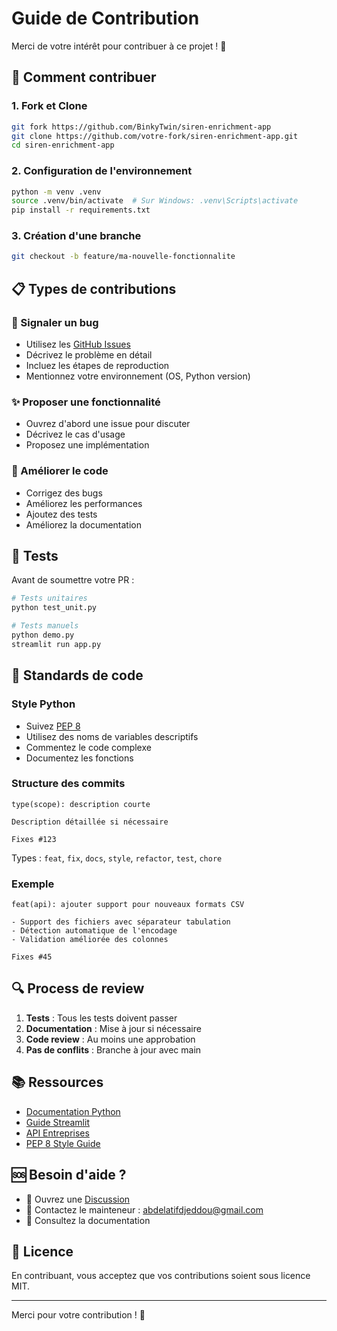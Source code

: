 # Guide de Contribution

Merci de votre intérêt pour contribuer à ce projet ! 🎉

## 🚀 Comment contribuer

### 1. Fork et Clone
```bash
git fork https://github.com/BinkyTwin/siren-enrichment-app
git clone https://github.com/votre-fork/siren-enrichment-app.git
cd siren-enrichment-app
```

### 2. Configuration de l'environnement
```bash
python -m venv .venv
source .venv/bin/activate  # Sur Windows: .venv\Scripts\activate
pip install -r requirements.txt
```

### 3. Création d'une branche
```bash
git checkout -b feature/ma-nouvelle-fonctionnalite
```

## 📋 Types de contributions

### 🐛 Signaler un bug
- Utilisez les [GitHub Issues](https://github.com/BinkyTwin/siren-enrichment-app/issues)
- Décrivez le problème en détail
- Incluez les étapes de reproduction
- Mentionnez votre environnement (OS, Python version)

### ✨ Proposer une fonctionnalité
- Ouvrez d'abord une issue pour discuter
- Décrivez le cas d'usage
- Proposez une implémentation

### 🔧 Améliorer le code
- Corrigez des bugs
- Améliorez les performances
- Ajoutez des tests
- Améliorez la documentation

## 🧪 Tests

Avant de soumettre votre PR :

```bash
# Tests unitaires
python test_unit.py

# Tests manuels
python demo.py
streamlit run app.py
```

## 📝 Standards de code

### Style Python
- Suivez [PEP 8](https://pep8.org/)
- Utilisez des noms de variables descriptifs
- Commentez le code complexe
- Documentez les fonctions

### Structure des commits
```
type(scope): description courte

Description détaillée si nécessaire

Fixes #123
```

Types : `feat`, `fix`, `docs`, `style`, `refactor`, `test`, `chore`

### Exemple
```
feat(api): ajouter support pour nouveaux formats CSV

- Support des fichiers avec séparateur tabulation
- Détection automatique de l'encodage
- Validation améliorée des colonnes

Fixes #45
```

## 🔍 Process de review

1. **Tests** : Tous les tests doivent passer
2. **Documentation** : Mise à jour si nécessaire
3. **Code review** : Au moins une approbation
4. **Pas de conflits** : Branche à jour avec main

## 📚 Ressources

- [Documentation Python](https://docs.python.org/)
- [Guide Streamlit](https://docs.streamlit.io/)
- [API Entreprises](https://recherche-entreprises.api.gouv.fr/docs)
- [PEP 8 Style Guide](https://pep8.org/)

## 🆘 Besoin d'aide ?

- 💬 Ouvrez une [Discussion](https://github.com/BinkyTwin/siren-enrichment-app/discussions)
- 📧 Contactez le mainteneur : abdelatifdjeddou@gmail.com
- 📖 Consultez la documentation

## 📄 Licence

En contribuant, vous acceptez que vos contributions soient sous licence MIT.

---

Merci pour votre contribution ! 🙏
